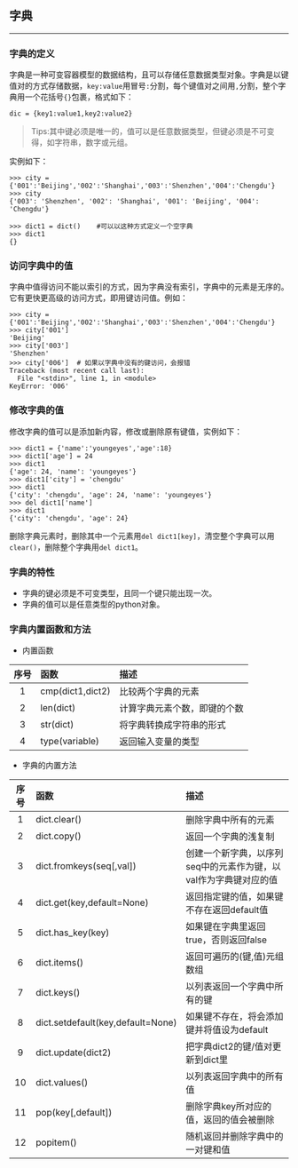 ## 字典
---
### 字典的定义
字典是一种可变容器模型的数据结构，且可以存储任意数据类型对象。字典是以键值对的方式存储数据，`key:value`用冒号`:`分割，每个键值对之间用`,`分割，整个字典用一个花括号`{}`包裹，格式如下：<br/>
```
dic = {key1:value1,key2:value2}
```

> Tips:其中键必须是唯一的，值可以是任意数据类型，但键必须是不可变得，如字符串，数字或元组。

实例如下：<br/>
```
>>> city = {'001':'Beijing','002':'Shanghai','003':'Shenzhen','004':'Chengdu'}
>>> city
{'003': 'Shenzhen', '002': 'Shanghai', '001': 'Beijing', '004': 'Chengdu'}

>>> dict1 = dict()    #可以以这种方式定义一个空字典
>>> dict1
{}
```
### 访问字典中的值
字典中值得访问不能以索引的方式，因为字典没有索引，字典中的元素是无序的。它有更快更高级的访问方式，即用键访问值。例如：<br/>
```
>>> city = {'001':'Beijing','002':'Shanghai','003':'Shenzhen','004':'Chengdu'}
>>> city['001']
'Beijing'
>>> city['003']
'Shenzhen'
>>> city['006']  # 如果以字典中没有的键访问，会报错
Traceback (most recent call last):
  File "<stdin>", line 1, in <module>
KeyError: '006'
```
### 修改字典的值
修改字典的值可以是添加新内容，修改或删除原有键值，实例如下：<br/>
```
>>> dict1 = {'name':'youngeyes','age':18}
>>> dict1['age'] = 24
>>> dict1
{'age': 24, 'name': 'youngeyes'}
>>> dict1['city'] = 'chengdu'
>>> dict1
{'city': 'chengdu', 'age': 24, 'name': 'youngeyes'}
>>> del dict1['name']
>>> dict1
{'city': 'chengdu', 'age': 24}
```

删除字典元素时，删除其中一个元素用`del dict1[key]`，清空整个字典可以用`clear()`，删除整个字典用`del dict1`。

### 字典的特性

- 字典的键必须是不可变类型，且同一个键只能出现一次。
- 字典的值可以是任意类型的python对象。

### 字典内置函数和方法
- 内置函数

|序号|函数|描述|
|:--:|:--|:--|
|1|cmp(dict1,dict2)|比较两个字典的元素|
|2|len(dict)|计算字典元素个数，即键的个数|
|3|str(dict)|将字典转换成字符串的形式|
|4|type(variable)|返回输入变量的类型|

- 字典的内置方法

|序号|函数|描述|
|:--:|:--|:--|
|1|dict.clear()|删除字典中所有的元素|
|2|dict.copy()|返回一个字典的浅复制|
|3|dict.fromkeys(seq[,val])|创建一个新字典，以序列seq中的元素作为键，以val作为字典键对应的值|
|4|dict.get(key,default=None)|返回指定键的值，如果键不存在返回default值|
|5|dict.has_key(key)|如果键在字典里返回true，否则返回false|
|6|dict.items()|返回可遍历的(键,值)元组数组|
|7|dict.keys()|以列表返回一个字典中所有的键|
|8|dict.setdefault(key,default=None)|如果键不存在，将会添加键并将值设为default|
|9|dict.update(dict2)|把字典dict2的键/值对更新到dict里|
|10|dict.values()|以列表返回字典中的所有值|
|11|pop(key[,default])|删除字典key所对应的值，返回的值会被删除|
|12|popitem()|随机返回并删除字典中的一对键和值|



